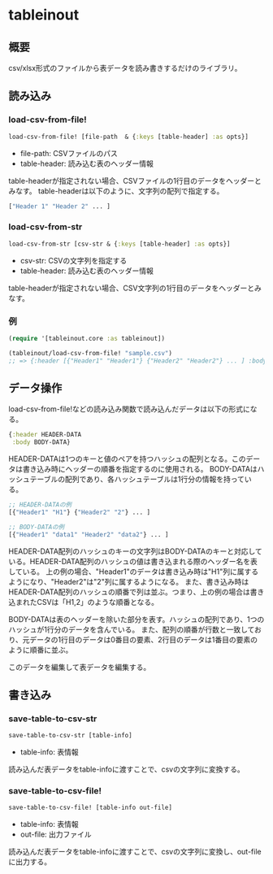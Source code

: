 # tableinout

## 概要

csv/xlsx形式のファイルから表データを読み書きするだけのライブラリ。

## 読み込み

### load-csv-from-file!

``` clojure
load-csv-from-file! [file-path  & {:keys [table-header] :as opts}]
```

- file-path: CSVファイルのパス
- table-header: 読み込む表のヘッダー情報

table-headerが指定されない場合、CSVファイルの1行目のデータをヘッダーとみなす。
table-headerは以下のように、文字列の配列で指定する。

``` clojure
["Header 1" "Header 2" ... ]
```

### load-csv-from-str 

``` clojure
load-csv-from-str [csv-str & {:keys [table-header] :as opts}]
```

- csv-str: CSVの文字列を指定する
- table-header: 読み込む表のヘッダー情報

table-headerが指定されない場合、CSV文字列の1行目のデータをヘッダーとみなす。

### 例

```clojure
(require '[tableinout.core :as tableinout])

(tableinout/load-csv-from-file! "sample.csv") 
;; => {:header [{"Header1" "Header1"} {"Header2" "Header2"} ... ] :body [{"Header1" "data1" "Header2" "data2"} ... ]}
```

## データ操作

load-csv-from-file!などの読み込み関数で読み込んだデータは以下の形式になる。

``` clojure
{:header HEADER-DATA
 :body BODY-DATA}
```

HEADER-DATAは1つのキーと値のペアを持つハッシュの配列となる。このデータは書き込み時にヘッダーの順番を指定するのに使用される。
BODY-DATAはハッシュテーブルの配列であり、各ハッシュテーブルは1行分の情報を持っている。

``` clojure
;; HEADER-DATAの例
[{"Header1" "H1"} {"Header2" "2"} ... ]

;; BODY-DATAの例
[{"Header1" "data1" "Header2" "data2"} ... ]
```

HEADER-DATA配列のハッシュのキーの文字列はBODY-DATAのキーと対応している。HEADER-DATA配列のハッシュの値は書き込まれる際のヘッダー名を表している。
上の例の場合、"Header1"のデータは書き込み時は"H1"列に属するようになり、"Header2"は"2"列に属するようになる。
また、書き込み時はHEADER-DATA配列のハッシュの順番で列は並ぶ。つまり、上の例の場合は書き込まれたCSVは「H1,2」のような順番となる。

BODY-DATAは表のヘッダーを除いた部分を表す。ハッシュの配列であり、1つのハッシュが1行分のデータを含んでいる。
また、配列の順番が行数と一致しており、元データの1行目のデータは0番目の要素、2行目のデータは1番目の要素のように順番に並ぶ。

このデータを編集して表データを編集する。

## 書き込み

### save-table-to-csv-str

``` clojure
save-table-to-csv-str [table-info]
```

- table-info: 表情報

読み込んだ表データをtable-infoに渡すことで、csvの文字列に変換する。

### save-table-to-csv-file!

``` clojure
save-table-to-csv-file! [table-info out-file]
```

- table-info: 表情報
- out-file: 出力ファイル

読み込んだ表データをtable-infoに渡すことで、csvの文字列に変換し、out-fileに出力する。
